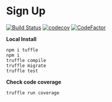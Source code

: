 # Sign Up
[![Build Status](https://travis-ci.com/The-Poolz/SignUp-Pool.svg?token=zadmyRfnzh6jw1N8CbDQ&branch=master)](https://travis-ci.com/The-Poolz/SignUp-Pool)
[![codecov](https://codecov.io/gh/The-Poolz/SignUp-Pool/branch/master/graph/badge.svg?token=8XZz4ra074)](https://codecov.io/gh/The-Poolz/SignUp-Pool)
[![CodeFactor](https://www.codefactor.io/repository/github/the-poolz/signup-pool/badge)](https://www.codefactor.io/repository/github/the-poolz/signup-pool)

**Local Install**
```
npm i tuffle
npm i
truffle compile
truffle migrate
truffle test
```
 
**Check code coverage**
```
truffle run coverage
```
